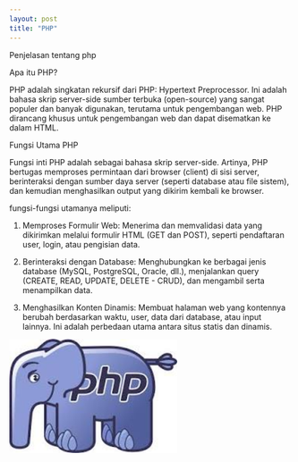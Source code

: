 ```yaml
---
layout: post
title: "PHP"
---
```


Penjelasan tentang php 

Apa itu PHP?

PHP adalah singkatan rekursif dari PHP: Hypertext Preprocessor. Ini adalah bahasa skrip server-side sumber terbuka (open-source) yang sangat populer dan banyak digunakan, terutama untuk pengembangan web. PHP dirancang khusus untuk pengembangan web dan dapat disematkan ke dalam HTML.


Fungsi Utama PHP

Fungsi inti PHP adalah sebagai bahasa skrip server-side. Artinya, PHP bertugas memproses permintaan dari browser (client) di sisi server, berinteraksi dengan sumber daya server (seperti database atau file sistem), dan kemudian menghasilkan output yang dikirim kembali ke browser.

 fungsi-fungsi utamanya meliputi:

1. Memproses Formulir Web: Menerima dan memvalidasi data yang dikirimkan melalui formulir HTML (GET dan POST), seperti pendaftaran user, login, atau pengisian data.

2. Berinteraksi dengan Database: Menghubungkan ke berbagai jenis database (MySQL, PostgreSQL, Oracle, dll.), menjalankan query (CREATE, READ, UPDATE, DELETE - CRUD), dan mengambil serta menampilkan data.

3. Menghasilkan Konten Dinamis: Membuat halaman web yang kontennya berubah berdasarkan waktu, user, data dari database, atau input lainnya. Ini adalah perbedaan utama antara situs statis dan dinamis.

<img src="/assets/images/php.jpg" style="width: 300px; height: auto;">
